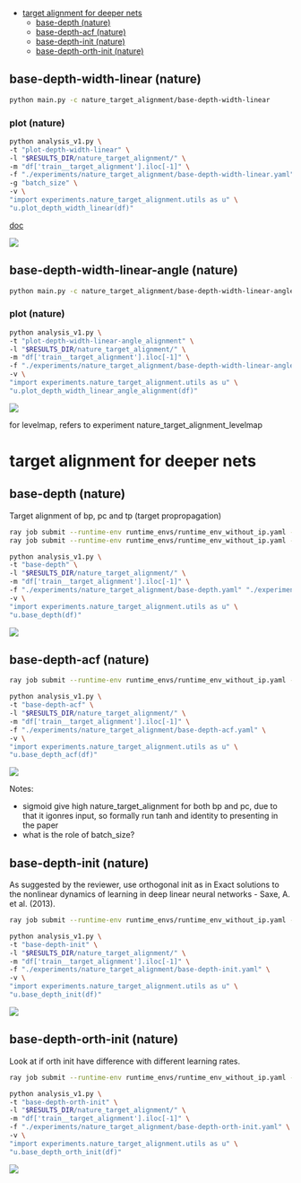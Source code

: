 - [target alignment for deeper nets](#target-alignment-for-deeper-nets)
  - [base-depth (nature)](#base-depth-nature)
  - [base-depth-acf (nature)](#base-depth-acf-nature)
  - [base-depth-init (nature)](#base-depth-init-nature)
  - [base-depth-orth-init (nature)](#base-depth-orth-init-nature)

<!-- # base

```bash

ray job submit --runtime-env runtime_envs/runtime_env_without_ip.yaml --address $pssr --  python main.py -c nature_target_alignment/base
```

## plot

```bash
python analysis_v1.py \
-t "plot" \
-l "$RESULTS_DIR/nature_target_alignment/" \
-m "df['train__target_alignment'].iloc[-1]" \
-f "./experiments/nature_target_alignment/base.yaml" \
-v \
"import experiments.nature_target_alignment.utils as u" \
"u.plot(df)"
```

![](./plot-.png)

# base-iteration

```bash

ray job submit --runtime-env runtime_envs/runtime_env_without_ip.yaml --address $pssr --  python main.py -c nature_target_alignment/base-iteration
```

## plot

```bash
python analysis_v1.py \
-t "plot-iteration" \
-l "$RESULTS_DIR/nature_target_alignment/" \
-m "compress_plot('train__target_alignment','training_iteration')" \
-f "./experiments/nature_target_alignment/base-iteration.yaml" \
-v \
"import experiments.nature_target_alignment.utils as u" \
"u.plot_iteration(df)"
```

![](./plot-iteration-.png)

## plot-loss

```bash
python analysis_v1.py \
-t "plot-loss-iteration" \
-l "$RESULTS_DIR/nature_target_alignment/" \
-m "compress_plot('train:loss','training_iteration')" \
-f "./experiments/nature_target_alignment/base-iteration.yaml" \
-v \
"import experiments.nature_target_alignment.utils as u" \
"u.plot_iteration(df,'loss')"
```

![](./plot-loss-iteration-.png)

# base-acf

```bash

ray job submit --runtime-env runtime_envs/runtime_env_without_ip.yaml --address $pssr --  python main.py -c nature_target_alignment/base-acf-Sigmoid
ray job submit --runtime-env runtime_envs/runtime_env_without_ip.yaml --address $pssr --  python main.py -c nature_target_alignment/base-acf-Tanh
ray job submit --runtime-env runtime_envs/runtime_env_without_ip.yaml --address $pssr --  python main.py -c nature_target_alignment/base-acf-ReLU
ray job submit --runtime-env runtime_envs/runtime_env_without_ip.yaml --address $pssr --  python main.py -c nature_target_alignment/base-acf-None
```

## plot

```bash
python analysis_v1.py \
-t "plot-acf" \
-l "$RESULTS_DIR/nature_target_alignment/" \
-m "df['train:prediction_std'].iloc[-1]" \
-f "./experiments/nature_target_alignment/base-acf-Sigmoid.yaml" "./experiments/nature_target_alignment/base-acf-Tanh.yaml" "./experiments/nature_target_alignment/base-acf-ReLU.yaml" "./experiments/nature_target_alignment/base-acf-None.yaml" \
-v \
"import experiments.nature_target_alignment.utils as u" \
"u.plot_acf(df)"
```

![](./plot-acf-.png) -->

<!-- # base-depth-width

```bash
python main.py -c nature_target_alignment/base-depth-width
``` -->

<!-- ## plot

```bash
python analysis_v1.py \
-t "plot-depth-width" \
-l "$RESULTS_DIR/nature_target_alignment/" \
-m "df['train__target_alignment'].iloc[-1]" \
-f "./experiments/nature_target_alignment/base-depth-width.yaml" \
-v \
"import experiments.nature_target_alignment.utils as u" \
"u.plot_depth_width(df)"
```

![](./plot-depth-width-.png) -->

## base-depth-width-linear (nature)

```bash
python main.py -c nature_target_alignment/base-depth-width-linear
```

### plot (nature)

```bash
python analysis_v1.py \
-t "plot-depth-width-linear" \
-l "$RESULTS_DIR/nature_target_alignment/" \
-m "df['train__target_alignment'].iloc[-1]" \
-f "./experiments/nature_target_alignment/base-depth-width-linear.yaml" \
-g "batch_size" \
-v \
"import experiments.nature_target_alignment.utils as u" \
"u.plot_depth_width_linear(df)"
```

[doc](./plot-depth-width-linear.md)

![](./plot-depth-width-linear-1.png)

## base-depth-width-linear-angle (nature)

```bash
python main.py -c nature_target_alignment/base-depth-width-linear-angle
```

### plot (nature)

<!-- ```bash
python analysis_v1.py \
-t "plot-depth-width-linear-angle" \
-l "$RESULTS_DIR/nature_target_alignment/" \
-m "df['train__target_alignment_angle'].iloc[-1]" \
-f "./experiments/nature_target_alignment/base-depth-width-linear-angle.yaml" \
-v \
"import experiments.nature_target_alignment.utils as u" \
"u.plot_depth_width_linear_angle(df)"
```

![](./plot-depth-width-linear-angle-.png) -->

```bash
python analysis_v1.py \
-t "plot-depth-width-linear-angle_alignment" \
-l "$RESULTS_DIR/nature_target_alignment/" \
-m "df['train__target_alignment'].iloc[-1]" \
-f "./experiments/nature_target_alignment/base-depth-width-linear-angle.yaml" \
-v \
"import experiments.nature_target_alignment.utils as u" \
"u.plot_depth_width_linear_angle_alignment(df)"
```

![](./plot-depth-width-linear-angle_alignment-.png)

<!-- ## base-width-linear

```bash

ray job submit --runtime-env runtime_envs/runtime_env_without_ip.yaml --address $pssr --  python main.py -c nature_target_alignment/base-width-linear
```

### plot

```bash

python analysis_v1.py \
-t "plot-width-linear" \
-l "$RESULTS_DIR/nature_target_alignment/" \
-m "df['train__target_alignment'].iloc[-1]" \
-f "./experiments/nature_target_alignment/base-width-linear.yaml" \
-g "batch_size" \
-v \
"import experiments.nature_target_alignment.utils as u" \
"u.plot_width_linear(df)"
```

[doc](./plot-width-linear.md)

This still does not provide insights on why PC performs better with smaller hidden sizes.

## plot-prediction_std

```bash
python analysis_v1.py \
-t "plot-prediction_std-depth-width" \
-l "$RESULTS_DIR/nature_target_alignment/" \
-m "df['train:prediction_std'].iloc[-1]" \
-f "./experiments/nature_target_alignment/base-depth-width.yaml" \
-v \
"import experiments.nature_target_alignment.utils as u" \
"u.plot_depth_width(df,'prediction_std')"
```

![](./plot-prediction_std-depth-width-.png)

# base-acf-init

```bash

ray job submit --runtime-env runtime_envs/runtime_env_without_ip.yaml --address $pssr --  python main.py -c nature_target_alignment/base-acf-init
```

## plot-acf-init

```bash
python analysis_v1.py \
-t "plot-acf-init" \
-l "$RESULTS_DIR/nature_target_alignment/" \
-m "df['train__target_alignment'].iloc[-1]" \
-f "./experiments/nature_target_alignment/base-acf-init.yaml" \
-v \
"import experiments.nature_target_alignment.utils as u" \
"u.plot_acf_init(df)"
```

![](./plot-acf-init-.png)

# base-112

Simulating the problem in figure 1 about interference.

```bash

ray job submit --runtime-env runtime_envs/runtime_env_without_ip.yaml --address $pssr --  python main.py -c nature_target_alignment/base-112
```

## plot-112

```bash
python analysis_v1.py \
-t "plot-112" \
-l "$RESULTS_DIR/nature_target_alignment/" \
-m "compress_plot('prediction','training_iteration')" \
-f "./experiments/nature_target_alignment/base-112.yaml" \
-v \
"import experiments.nature_target_alignment.utils as u" \
"u.plot_112(df)"
```

![](./plot-112-.png)

# base-112-lr

Simulating the problem in figure 1 about interference, with search on learning rate.

```bash
# done
ray job submit --runtime-env runtime_envs/runtime_env_without_ip.yaml --address $pssr --  python main.py -c nature_target_alignment/base-112-lr
```

```bash
# done
python analysis_v1.py \
-t "plot-112-lr" \
-l "$RESULTS_DIR/nature_target_alignment/" \
-m "compress_plot('prediction','training_iteration')" \
-f "./experiments/nature_target_alignment/base-112-lr.yaml" \
-v \
"import experiments.nature_target_alignment.utils as u" \
"u.plot_112_lr(df)"
```

![](./plot-112-lr-.png)

<!-- # base-112-lr-first

Simulating the problem in figure 1 about interference, with search on learning rate, only the first iteration.

```bash
# done
ray job submit --runtime-env runtime_envs/runtime_env_without_ip.yaml --address $pssr --  python main.py -c nature_target_alignment/base-112-lr-first-bp
# done
ray job submit --runtime-env runtime_envs/runtime_env_without_ip.yaml --address $pssr --  python main.py -c nature_target_alignment/base-112-lr-first-pc
```

```bash
# done
python analysis_v1.py \
-t "plot-112-lr-first" \
-l "$RESULTS_DIR/nature_target_alignment/" \
-m "compress_plot('prediction','training_iteration')" \
-f "./experiments/nature_target_alignment/base-112-lr-first-bp.yaml" "./experiments/nature_target_alignment/base-112-lr-first-pc.yaml" \
-v \
"import experiments.nature_target_alignment.utils as u" \
"u.plot_112_lr_first(df)"
```

![](./plot-112-lr-first-.png) -->

<!-- # base-112-heatmap-traj

Simulating the problem in figure 1 about interference, for a traj in hearmap

```bash
# done
ray job submit --runtime-env runtime_envs/runtime_env_without_ip.yaml --address $pssr --  python main.py -c nature_target_alignment/base-112-heatmap-traj
```

```bash
# done
python analysis_v1.py \
-t "plot-112-heatmap-traj" \
-l "$RESULTS_DIR/nature_target_alignment/" \
-m "compress_plot('prediction','training_iteration')" \
-f "./experiments/nature_target_alignment/base-112-heatmap-traj.yaml" \
-v \
"import experiments.nature_target_alignment.utils as u" \
"u.plot_112_heatmap_traj(df)"
```

![](./plot-112-heatmap-traj-.png)

# base-112-heatmap

Simulating the problem in figure 1 about interference, for a heatmap

```bash
# done
ray job submit --runtime-env runtime_envs/runtime_env_without_ip.yaml --address $pssr --  python main.py -c nature_target_alignment/base-112-heatmap
```

```bash
# done
python analysis_v1.py \
-t "plot-112-heatmap" \
-l "$RESULTS_DIR/nature_target_alignment/" \
-m "df['loss'].iloc[-1]" \
-f "./experiments/nature_target_alignment/base-112-heatmap.yaml" \
-v \
"import experiments.nature_target_alignment.utils as u" \
"u.plot_112_heatmap(df)"
```

![](./plot-112-heatmap-.png) -->

for levelmap, refers to experiment nature_target_alignment_levelmap

# target alignment for deeper nets

## base-depth (nature)

Target alignment of bp, pc and tp (target propropagation)

```bash
ray job submit --runtime-env runtime_envs/runtime_env_without_ip.yaml --address $pssr --  python main.py -c nature_target_alignment/base-depth
ray job submit --runtime-env runtime_envs/runtime_env_without_ip.yaml --address $pssr --  python main.py -c nature_target_alignment/base-depth-tp
```

```bash
python analysis_v1.py \
-t "base-depth" \
-l "$RESULTS_DIR/nature_target_alignment/" \
-m "df['train__target_alignment'].iloc[-1]" \
-f "./experiments/nature_target_alignment/base-depth.yaml" "./experiments/nature_target_alignment/base-depth-tp.yaml" \
-v \
"import experiments.nature_target_alignment.utils as u" \
"u.base_depth(df)"
```

![](./base-depth-.png)

## base-depth-acf (nature)

```bash
ray job submit --runtime-env runtime_envs/runtime_env_without_ip.yaml --address $pssr --  python main.py -c nature_target_alignment/base-depth-acf
```

```bash
python analysis_v1.py \
-t "base-depth-acf" \
-l "$RESULTS_DIR/nature_target_alignment/" \
-m "df['train__target_alignment'].iloc[-1]" \
-f "./experiments/nature_target_alignment/base-depth-acf.yaml" \
-v \
"import experiments.nature_target_alignment.utils as u" \
"u.base_depth_acf(df)"
```

![](./base-depth-acf-.png)

Notes:
- sigmoid give high nature_target_alignment for both bp and pc, due to that it igonres input, so formally run tanh and identity to presenting in the paper
- what is the role of batch_size?

## base-depth-init (nature)

As suggested by the reviewer, use orthogonal init as in Exact solutions to the nonlinear dynamics of learning in deep linear neural networks - Saxe, A. et al. (2013).

```bash
ray job submit --runtime-env runtime_envs/runtime_env_without_ip.yaml --address $pssr --  python main.py -c nature_target_alignment/base-depth-init
```

```bash
python analysis_v1.py \
-t "base-depth-init" \
-l "$RESULTS_DIR/nature_target_alignment/" \
-m "df['train__target_alignment'].iloc[-1]" \
-f "./experiments/nature_target_alignment/base-depth-init.yaml" \
-v \
"import experiments.nature_target_alignment.utils as u" \
"u.base_depth_init(df)"
```

![](./base-depth-init-.png)

## base-depth-orth-init (nature)

Look at if orth init have difference with different learning rates.

```bash
ray job submit --runtime-env runtime_envs/runtime_env_without_ip.yaml --address $pssr --  python main.py -c nature_target_alignment/base-depth-orth-init
```

```bash
python analysis_v1.py \
-t "base-depth-orth-init" \
-l "$RESULTS_DIR/nature_target_alignment/" \
-m "df['train__target_alignment'].iloc[-1]" \
-f "./experiments/nature_target_alignment/base-depth-orth-init.yaml" \
-v \
"import experiments.nature_target_alignment.utils as u" \
"u.base_depth_orth_init(df)"
```

![](./base-depth-orth-init-.png)

<!-- ## base-prospective-index

I suggested to compute the prospective index for hidden layers in one of the simulations of target alignment (Figure 3e), e.g. for a linear PCN with 6 layers.

```bash
# pending: learning rate 0.1
ray job submit --runtime-env runtime_envs/runtime_env_without_ip.yaml --address $pssr --  python main.py -c nature_target_alignment/base-prospective-index
```

```bash
# waiting
python analysis_v1.py \
-t "base-prospective-index" \
-l "$RESULTS_DIR/nature_target_alignment/" \
-m "df['train__prospective_index'].iloc[-1]" \
-f "./experiments/nature_target_alignment/base-prospective-index.yaml" \
-v \
"import experiments.nature_target_alignment.utils as u" \
"u.base_prospective_index(df)"
```

![](./base-prospective-index-.png)

```bash
# waiting
python analysis_v1.py \
-t "base-target-alignment" \
-l "$RESULTS_DIR/nature_target_alignment/" \
-m "df['train__target_alignment'].iloc[-1]" \
-f "./experiments/nature_target_alignment/base-prospective-index.yaml" \
-v \
"import experiments.nature_target_alignment.utils as u" \
"u.base_nature_target_alignment(df)"
```

![](./base-target-alignment-.png) -->